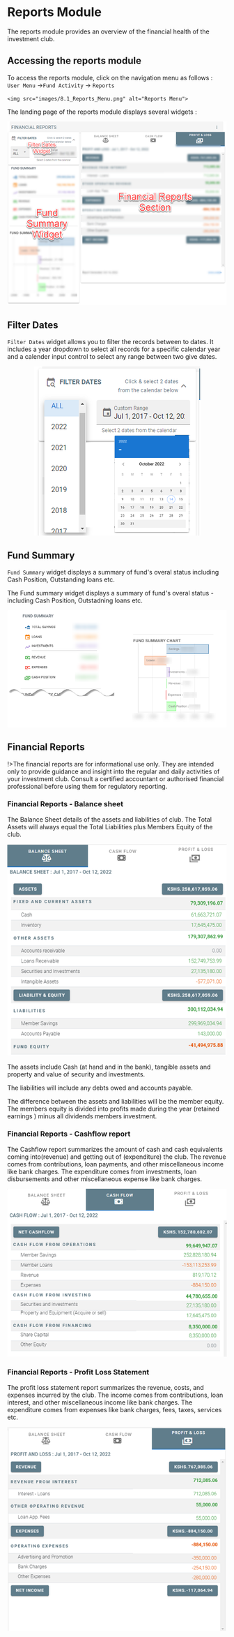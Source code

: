 #	Reports Module
The reports module provides an overview of the financial health of the investment club. 

## Accessing the reports module
To access the reports module, click on the navigation menu as follows :
    `User Menu` ->`Fund Activity` ->  `Reports`

<p align="center">
    
    <img src="images/8.1_Reports_Menu.png" alt="Reports Menu">
</p>

The landing page of the reports module displays several widgets :
<p align="center">
    <img src="images/8.2_Reports_Landing_page.png" alt="Report Dates Filter">
</p>

## Filter Dates
`Filter Dates` widget allows you to filter the records between to dates. It includes a year dropdown to select all records for a specific calendar year and a calender input control to select any range between two give dates.

<p align="center">
    <img src="images/8.1.2_Dates_Filter.png" alt="Report Dates Filter">
</p>

## Fund Summary
`Fund Summary` widget displays a summary of fund's overal status including Cash Position, Outstanding loans etc.

The Fund summary widget displays a summary of fund's overal status - including Cash Position, Outstadning loans etc.

<p align="center">
    <img src="images/2.3_Home_Page_Fund_Summary.png " alt="Home Page Fund Summary">
</p> 

## Financial Reports

!>The financial reports are for informational use only. They are intended only to provide guidance and insight into the regular and daily activities of your investment club. Consult a certified accountant or authorised financial professional  before using them for regulatory reporting.

### Financial Reports - Balance sheet
The Balance Sheet details of the assets and liabilities of club. The Total Assets will always equal the Total Liabilities plus Members Equity of the club.
<p align="center">
    <img src="images/8.2_Reports_Bal_Sheet.png" alt="Reports Page">
</p>

The assets include Cash (at hand and in the bank), tangible assets and property and value of security and investments.

The liabilities will include any debts owed and accounts payable.

The difference between the assets and liabilities will be the member equity. The members equity is divided into profits made during the year (retained earnings ) minus all dividends members investment.

### Financial Reports - Cashflow report
The Cashflow report summarizes the amount of cash and cash equivalents coming into(revenue) and getting out of (expenditure) the club. The revenue comes from contributions, loan payments, and other miscellaneous income like bank charges. The expenditure comes from investments, loan disbursements and other miscellaneous expense like bank charges.
<p align="center">
    <img src="images/8.2_Reports_Cash_Flow.png" alt="Reports Page">
</p>

### Financial Reports - Profit Loss Statement
The profit loss statement report summarizes the revenue, costs, and expenses incurred by the club. The income comes from contributions, loan interest, and other miscellaneous income like bank charges. The expenditure comes from expenses like bank charges, fees, taxes, services etc.

<p align="center">
    <img src="images/8.2_Reports_Prof_Loss.png" alt="Reports Page">
</p>